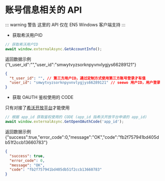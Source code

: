 # 账号信息相关的 API

::: warning 警告
这里的 API 仅在 EN5 Windows 客户端支持
:::

* 获取希沃用户ID

```js
// 获取希沃用户ID
await window.externalAsync.GetAccountInfo();
```

返回数据示例 {\"t_user_id\":\"\",\"user_id\":\"smwytvyzsorknpyvnvlygjys66289121\"}

``` json
{
  "t_user_id": "", // 第三方用户ID，通过定制方式使用第三方账号登录才有值
  "user_id": "smwytvyzsorknpyvnvlygjys66289121" // seewo 用户ID，用户登录之后有值
}
```

* 获取 OAUTH 鉴权使用的 CODE

只有对接了[希沃开放平台](http://open.seewo.com/#/service/1112/doc/1695)才能使用

```js
// 根据 app_id 获取鉴权使用的 CODE (app_id 指希沃开放平台申请的 app_id)
await window.externalAsync.GetOpenOAuthCode('app_id');
```

返回数据示例 {\"success\":true,\"error_code\":0,\"message\":\"OK\",\"code\":\"fb2f757941bd405db51f2ccb13660783\"}

```json
{
  "success": true,
  "error_code": 0,
  "message": "OK",
  "code": "fb2f757941bd405db51f2ccb13660783"
}
```

